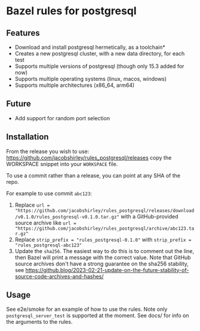 # Bazel rules for postgresql

## Features

* Download and install postgresql hermetically, as a toolchain*
* Creates a new postgresql cluster, with a new data directory, for each test
* Supports multiple versions of postgresql (though only 15.3 added for now)
* Supports multiple operating systems (linux, macos, windows)
* Supports multiple architectures (x86_64, arm64)

## Future

* Add support for random port selection

## Installation

From the release you wish to use:
<https://github.com/jacobshirley/rules_postgresql/releases>
copy the WORKSPACE snippet into your `WORKSPACE` file.

To use a commit rather than a release, you can point at any SHA of the repo.

For example to use commit `abc123`:

1. Replace `url = "https://github.com/jacobshirley/rules_postgresql/releases/download/v0.1.0/rules_postgresql-v0.1.0.tar.gz"` with a GitHub-provided source archive like `url = "https://github.com/jacobshirley/rules_postgresql/archive/abc123.tar.gz"`
1. Replace `strip_prefix = "rules_postgresql-0.1.0"` with `strip_prefix = "rules_postgresql-abc123"`
1. Update the `sha256`. The easiest way to do this is to comment out the line, then Bazel will
   print a message with the correct value. Note that GitHub source archives don't have a strong
   guarantee on the sha256 stability, see
   <https://github.blog/2023-02-21-update-on-the-future-stability-of-source-code-archives-and-hashes/>

## Usage

See e2e/smoke for an example of how to use the rules. Note only `postgresql_server_test` is supported at the moment.
See docs/ for info on the arguments to the rules.